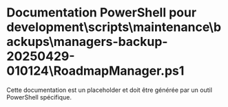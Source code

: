 # Documentation PowerShell pour development\scripts\maintenance\backups\managers-backup-20250429-010124\RoadmapManager.ps1

Cette documentation est un placeholder et doit être générée par un outil PowerShell spécifique.
